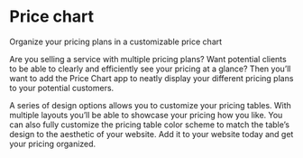 # Price chart
Organize your pricing plans in a customizable price chart

Are you selling a service with multiple pricing plans? Want potential clients to be able to clearly and efficiently see your pricing at a glance? Then you’ll want to add the Price Chart app to neatly display your different pricing plans to your potential customers. 

A series of design options allows you to customize your pricing tables. With multiple layouts you’ll be able to showcase your pricing how you like. You can also fully customize the pricing table color scheme to match the table’s design to the aesthetic of your website.  Add it to your website today and get your pricing organized.

